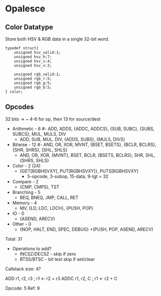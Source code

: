 Opalesce
========

Color Datatype
--------------

Store both HSV & RGB data in a single 32-bit word.

    typedef struct{
        unsigned hsv_valid:1;
        unsigned hsv_h:7;
        unsigned hsv_s:4;
        unsigned hsv_v:3;

        unsigned rgb_valid:1;
        unsigned rgb_r:5;
        unsigned rgb_g:5;
        unsigned rgb_b:5;
    } color;

Opcodes
-------

32 bits -> ~ 4-6 for op, then 13 for source/dest

- Arithmetic - 6
    #- ADD, ADDS, {ADDC, ADDCS}, {SUB, SUBC}, {SUBS, SUBCS}, MUL, MULS, DIV
    - ADD, SUB, MUL, DIV, {ADDS, SUBS}, {MULS, DIVS}
- Bitwise - 12
    #- AND, OR, XOR, MVNT, {BSET, BSETS}, {BCLR, BCLRS}, {SHR, SHRS}, {SHL, SHLS} 
    - AND, OR, XOR, {MVNT}, BSET, BCLR, {BSETS, BCLRS}, SHR, SHL, {SHRS, SHLS}
- Color - 2 (24)
    - {GET[RGBHSVXY], PUT[RGBHSVXY]}, PUTS[RGBHSVXY]
        - 5-opcode, 3-subop, 15-data, 9-tgt = 32
- Compare - 2
    - {CMP, CMPS}, TST
- Branching - 5
    - BEQ, BNEQ, JMP, CALL, RET
- Memory - 4
    - MV, {LD, LDC, LDCH}, {PUSH, POP}
- IO - 0
    - {ASEND, ARECV}
- Other - 0
    - {NOP, HALT, END, SPEC, DEBUG} +(PUSH, POP, ASEND, ARECV)

Total: 31
- Operations to add?
    - INCSZ/DECSZ - skip if zero
    - BTSS/BTSC - bit test skip if set/clear


Callstack size: 4?

ADD r1, r2, r3 ; r1 <- r2 + r3
ADDC r1, r2, C ; r1 <- r2 + C

Opcode: 5
Ref: 9

